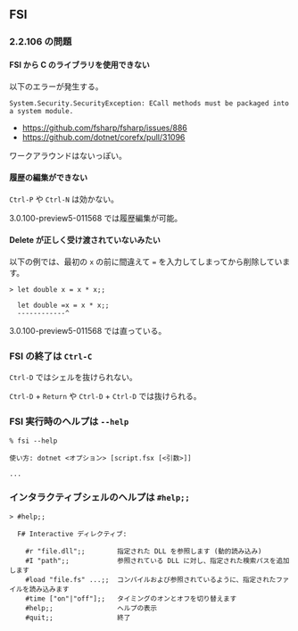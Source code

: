 ## FSI

### 2.2.106 の問題

#### FSI から C のライブラリを使用できない

以下のエラーが発生する。

````
System.Security.SecurityException: ECall methods must be packaged into a system module.
````

- https://github.com/fsharp/fsharp/issues/886
- https://github.com/dotnet/corefx/pull/31096

ワークアラウンドはないっぽい。

#### 履歴の編集ができない

`Ctrl-P` や `Ctrl-N` は効かない。

3.0.100-preview5-011568 では履歴編集が可能。

#### Delete が正しく受け渡されていないみたい

以下の例では、最初の `x` の前に間違えて `=` を入力してしまってから削除しています。

````
> let double x = x * x;;

  let double =x = x * x;;
  ------------^
````

3.0.100-preview5-011568 では直っている。

### FSI の終了は `Ctrl-C`

`Ctrl-D` ではシェルを抜けられない。

`Ctrl-D` + `Return` や `Ctrl-D` + `Ctrl-D` では抜けられる。

### FSI 実行時のヘルプは `--help`

````
% fsi --help

使い方: dotnet <オプション> [script.fsx [<引数>]]

...
````

### インタラクティブシェルのヘルプは `#help;;`

````
> #help;;

  F# Interactive ディレクティブ:

    #r "file.dll";;        指定された DLL を参照します (動的読み込み)
    #I "path";;            参照されている DLL に対し、指定された検索パスを追加します
    #load "file.fs" ...;;  コンパイルおよび参照されているように、指定されたファイルを読み込みます
    #time ["on"|"off"];;   タイミングのオンとオフを切り替えます
    #help;;                ヘルプの表示
    #quit;;                終了
````

